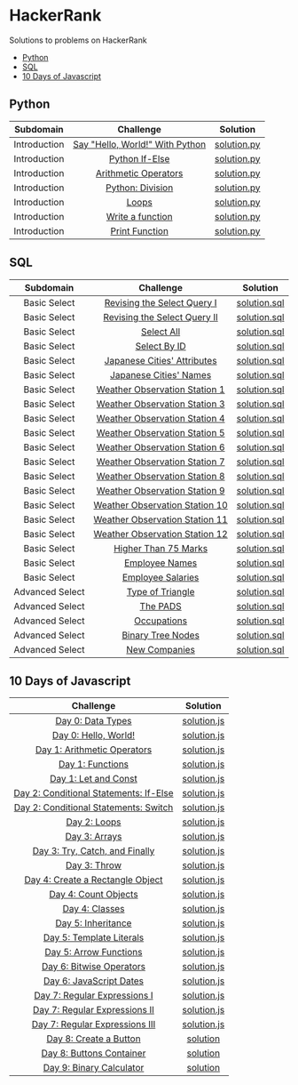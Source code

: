 # HackerRank
Solutions to problems on HackerRank

- [Python](https://github.com/ns8468/HackerRank#Python)
- [SQL](https://github.com/ns8468/HackerRank#SQL)
- [10 Days of Javascript](https://github.com/ns8468/HackerRank#10-Days-of-Javascript)




## Python

| Subdomain |  Challenge |   Solution  |
| :-----: | :-: | :-----: | 
| Introduction | [Say "Hello, World!" With Python](https://www.hackerrank.com/challenges/py-hello-world/)|  [solution.py](https://github.com/ns8468/HackerRank/blob/main/Python/Introduction/Say%20%22Hello%2C%20World!%22%20With%20Python/solution.py)|
| Introduction | [Python If-Else](https://www.hackerrank.com/challenges/py-if-else/) |   [solution.py](https://github.com/ns8468/HackerRank/blob/main/Python/Introduction/Python%20If-Else/solution.py)|
| Introduction | [Arithmetic Operators](https://www.hackerrank.com/challenges/python-arithmetic-operators/) |[solution.py](https://github.com/ns8468/HackerRank/blob/main/Python/Introduction/Arithmetic%20Operators/solution.py)| 
| Introduction | [Python: Division](https://www.hackerrank.com/challenges/python-division/) |   [solution.py](https://github.com/ns8468/HackerRank/blob/main/Python/Introduction/Python:%20Division/solution.py)|
| Introduction | [Loops](https://www.hackerrank.com/challenges/python-loops/) |   [solution.py](https://github.com/ns8468/HackerRank/blob/main/Python/Introduction/Loops/solution.py) |
| Introduction | [Write a function](https://www.hackerrank.com/challenges/write-a-function/) |   [solution.py](https://github.com/ns8468/HackerRank/blob/main/Python/Introduction/Write%20a%20Function/solution.py)|
| Introduction | [Print Function](https://www.hackerrank.com/challenges/python-print/) |   [solution.py](https://github.com/ns8468/HackerRank/blob/main/Python/Introduction/Print%20Function/solution.py)|




## SQL


| Subdomain |  Challenge |   Solution  |
| :-----: | :-: | :-----: | 
| Basic Select | [Revising the Select Query I](https://www.hackerrank.com/challenges/revising-the-select-query/)|  [solution.sql](https://github.com/ns8468/HackerRank/blob/main/SQL/Basic%20Select/Revising%20the%20Select%20Query%20I/solution.sql)|
| Basic Select | [Revising the Select Query II](https://www.hackerrank.com/challenges/revising-the-select-query-2/)|  [solution.sql](https://github.com/ns8468/HackerRank/blob/main/SQL/Basic%20Select/Revising%20the%20Select%20Query%20II/solution.sql)|
| Basic Select | [Select All](https://www.hackerrank.com/challenges/select-all-sql/)|  [solution.sql](https://github.com/ns8468/HackerRank/blob/main/SQL/Basic%20Select/Select%20All/solution.sql)|
| Basic Select | [Select By ID](https://www.hackerrank.com/challenges/select-by-id/)|  [solution.sql](https://github.com/ns8468/HackerRank/blob/main/SQL/Basic%20Select/Select%20By%20ID/solution.sql)|
| Basic Select | [Japanese Cities' Attributes](https://www.hackerrank.com/challenges/japanese-cities-attributes/)|  [solution.sql](https://github.com/ns8468/HackerRank/blob/main/SQL/Basic%20Select/Japanese%20Cities'%20Attributes/solution.sql)|
| Basic Select | [Japanese Cities' Names](https://www.hackerrank.com/challenges/japanese-cities-name/)|  [solution.sql](https://github.com/ns8468/HackerRank/blob/main/SQL/Basic%20Select/Japanese%20Cities'%20Names/solution.sql)|
| Basic Select | [Weather Observation Station 1](https://www.hackerrank.com/challenges/weather-observation-station-1/)|  [solution.sql](https://github.com/ns8468/HackerRank/blob/main/SQL/Basic%20Select/Weather%20Observation%20Station%201/solution.sql)|
| Basic Select | [Weather Observation Station 3](https://www.hackerrank.com/challenges/weather-observation-station-3/)|  [solution.sql](https://github.com/ns8468/HackerRank/blob/main/SQL/Basic%20Select/Weather%20Observation%20Station%203/solution.sql)|
| Basic Select | [Weather Observation Station 4](https://www.hackerrank.com/challenges/weather-observation-station-4/)|  [solution.sql](https://github.com/ns8468/HackerRank/blob/main/SQL/Basic%20Select/Weather%20Observation%20Station%204/solution.sql)|
| Basic Select | [Weather Observation Station 5](https://www.hackerrank.com/challenges/weather-observation-station-5/)|  [solution.sql](https://github.com/ns8468/HackerRank/blob/main/SQL/Basic%20Select/Weather%20Observation%20Station%205/solution.sql)|
| Basic Select | [Weather Observation Station 6](https://www.hackerrank.com/challenges/weather-observation-station-6/)|  [solution.sql](https://github.com/ns8468/HackerRank/blob/main/SQL/Basic%20Select/Weather%20Observation%20Station%206/solution.sql)|
| Basic Select | [Weather Observation Station 7](https://www.hackerrank.com/challenges/weather-observation-station-7/)|  [solution.sql](https://github.com/ns8468/HackerRank/blob/main/SQL/Basic%20Select/Weather%20Observation%20Station%207/solution.sql)|
| Basic Select | [Weather Observation Station 8](https://www.hackerrank.com/challenges/weather-observation-station-8/)|  [solution.sql](https://github.com/ns8468/HackerRank/blob/main/SQL/Basic%20Select/Weather%20Observation%20Station%208/solution.sql)|
| Basic Select | [Weather Observation Station 9](https://www.hackerrank.com/challenges/weather-observation-station-9/)|  [solution.sql](https://github.com/ns8468/HackerRank/blob/main/SQL/Basic%20Select/Weather%20Observation%20Station%209/solution.sql)|
| Basic Select | [Weather Observation Station 10](https://www.hackerrank.com/challenges/weather-observation-station-10/)|  [solution.sql](https://github.com/ns8468/HackerRank/blob/main/SQL/Basic%20Select/Weather%20Observation%20Station%2010/solution.sql)|
| Basic Select | [Weather Observation Station 11](https://www.hackerrank.com/challenges/weather-observation-station-11/)|  [solution.sql](https://github.com/ns8468/HackerRank/blob/main/SQL/Basic%20Select/Weather%20Observation%20Station%2011/solution.sql)|
| Basic Select | [Weather Observation Station 12](https://www.hackerrank.com/challenges/weather-observation-station-12/)|  [solution.sql](https://github.com/ns8468/HackerRank/blob/main/SQL/Basic%20Select/Weather%20Observation%20Station%2012/solution.sql)|
| Basic Select | [Higher Than 75 Marks](https://www.hackerrank.com/challenges/more-than-75-marks/)|  [solution.sql](https://github.com/ns8468/HackerRank/blob/main/SQL/Basic%20Select/Higher%20Than%2075%20Marks/solution.sql)|
| Basic Select | [Employee Names](https://www.hackerrank.com/challenges/name-of-employees/)|  [solution.sql](https://github.com/ns8468/HackerRank/blob/main/SQL/Basic%20Select/Employee%20Names/solution.sql)|
| Basic Select | [Employee Salaries](https://www.hackerrank.com/challenges/salary-of-employees/)|  [solution.sql](https://github.com/ns8468/HackerRank/blob/main/SQL/Basic%20Select/Employee%20Salaries/solution.sql)|
| Advanced Select | [Type of Triangle](https://www.hackerrank.com/challenges/what-type-of-triangle/)|  [solution.sql](https://github.com/ns8468/HackerRank/blob/main/SQL/Advanced%20Select/Type%20of%20Triangle/solution.sql)|
| Advanced Select | [The PADS](https://www.hackerrank.com/challenges/the-pads/)|  [solution.sql](https://github.com/ns8468/HackerRank/blob/main/SQL/Advanced%20Select/The%20PADS/solution.sql)|
| Advanced Select | [Occupations](https://www.hackerrank.com/challenges/occupations/)|  [solution.sql](https://github.com/ns8468/HackerRank/blob/main/SQL/Advanced%20Select/Occupations/solution.sql)|
| Advanced Select | [Binary Tree Nodes](https://www.hackerrank.com/challenges/binary-search-tree-1/)|  [solution.sql](https://github.com/ns8468/HackerRank/blob/main/SQL/Advanced%20Select/Binary%20Tree%20Nodes/solution.sql)|
| Advanced Select | [New Companies](https://www.hackerrank.com/challenges/the-company/)|  [solution.sql](https://github.com/ns8468/HackerRank/tree/main/SQL/Advanced%20Select/New%20Companies/solution.sql)|





## 10 Days of Javascript


|  Challenge |   Solution  |
| :-----------: | :-----: | 
| [Day 0: Data Types](https://www.hackerrank.com/challenges/js10-hello-world/)|  [solution.js](https://github.com/ns8468/HackerRank/blob/main/10%20Days%20of%20Javascript/Day%200:%20Data%20Types/solution.js)|
| [Day 0: Hello, World!](https://www.hackerrank.com/challenges/js10-data-types/)|  [solution.js](https://github.com/ns8468/HackerRank/blob/main/10%20Days%20of%20Javascript/Day%200:%20Hello%2C%20World!/solution.js)|
| [Day 1: Arithmetic Operators](https://www.hackerrank.com/challenges/js10-arithmetic-operators/)|  [solution.js](https://github.com/ns8468/HackerRank/blob/main/10%20Days%20of%20Javascript/Day%201:%20Arithmetic%20Operators/solution.js)|
| [Day 1: Functions](https://www.hackerrank.com/challenges/js10-function/)|  [solution.js](https://github.com/ns8468/HackerRank/blob/main/10%20Days%20of%20Javascript/Day%201:%20Functions/solution.js)|
| [Day 1: Let and Const](https://www.hackerrank.com/challenges/js10-let-and-const/)|  [solution.js](https://github.com/ns8468/HackerRank/blob/main/10%20Days%20of%20Javascript/Day%201:%20Let%20and%20Const/solution.js)|
| [Day 2: Conditional Statements: If-Else](https://www.hackerrank.com/challenges/js10-if-else/)|  [solution.js](https://github.com/ns8468/HackerRank/blob/main/10%20Days%20of%20Javascript/Day%202:%20Conditional%20Statements:%20If-Else/solution.js)|
| [Day 2: Conditional Statements: Switch](https://www.hackerrank.com/challenges/js10-switch/)|  [solution.js](https://github.com/ns8468/HackerRank/blob/main/10%20Days%20of%20Javascript/Day%202:%20Conditional%20Statements:%20Switch/solution.js)|
| [Day 2: Loops](https://www.hackerrank.com/challenges/js10-loops/)|  [solution.js](https://github.com/ns8468/HackerRank/blob/main/10%20Days%20of%20Javascript/Day%202:%20Loops/solution.js)|
| [Day 3: Arrays](https://www.hackerrank.com/challenges/js10-arrays)|  [solution.js](https://github.com/ns8468/HackerRank/blob/main/10%20Days%20of%20Javascript/Day%203:%20Arrays/solution.js)|
| [Day 3: Try, Catch, and Finally](https://www.hackerrank.com/challenges/js10-try-catch-and-finally)|  [solution.js](https://github.com/ns8468/HackerRank/blob/main/10%20Days%20of%20Javascript/Day%203:%20Try%2C%20Catch%2C%20and%20Finally/solution.js)|
| [Day 3: Throw](https://www.hackerrank.com/challenges/js10-throw)|  [solution.js](https://github.com/ns8468/HackerRank/blob/main/10%20Days%20of%20Javascript/Day%203:%20Throw/solution.js)|
| [Day 4: Create a Rectangle Object](https://www.hackerrank.com/challenges/js10-objects)|  [solution.js](https://github.com/ns8468/HackerRank/blob/main/10%20Days%20of%20Javascript/Day%204:%20Create%20a%20Rectangle%20Object/solution.js)|
| [Day 4: Count Objects](https://www.hackerrank.com/challenges/js10-count-objects)|  [solution.js](https://github.com/ns8468/HackerRank/blob/main/10%20Days%20of%20Javascript/Day%204:%20Count%20Objects/solution.js)|
| [Day 4: Classes](https://www.hackerrank.com/challenges/js10-class)|  [solution.js](https://github.com/ns8468/HackerRank/blob/main/10%20Days%20of%20Javascript/Day%204:%20Classes/solution.js)|
| [Day 5: Inheritance](https://www.hackerrank.com/challenges/js10-inheritance)|  [solution.js](https://github.com/ns8468/HackerRank/blob/main/10%20Days%20of%20Javascript/Day%205:%20Inheritance/solution.js)|
| [Day 5: Template Literals](https://www.hackerrank.com/challenges/js10-template-literals)|  [solution.js](https://github.com/ns8468/HackerRank/blob/main/10%20Days%20of%20Javascript/Day%205:%20Template%20Literals/solution.js)|
| [Day 5: Arrow Functions](https://www.hackerrank.com/challenges/js10-arrows)|  [solution.js](https://github.com/ns8468/HackerRank/blob/main/10%20Days%20of%20Javascript/Day%205:%20Arrow%20Functions/solution.js)|
| [Day 6: Bitwise Operators](https://www.hackerrank.com/challenges/js10-bitwise)|  [solution.js](https://github.com/ns8468/HackerRank/blob/main/10%20Days%20of%20Javascript/Day%206:%20Bitwise%20Operators/solution.js)|
| [Day 6: JavaScript Dates](https://www.hackerrank.com/challenges/js10-date)|  [solution.js](https://github.com/ns8468/HackerRank/blob/main/10%20Days%20of%20Javascript/Day%206:%20JavaScript%20Dates/solution.js)|
| [Day 7: Regular Expressions I](https://www.hackerrank.com/challenges/js10-regexp-1)|  [solution.js](https://github.com/ns8468/HackerRank/blob/main/10%20Days%20of%20Javascript/Day%207:%20Regular%20Expressions%20I/solution.js)|
| [Day 7: Regular Expressions II](https://www.hackerrank.com/challenges/js10-regexp-2)|  [solution.js](https://github.com/ns8468/HackerRank/blob/main/10%20Days%20of%20Javascript/Day%207:%20Regular%20Expressions%20II/solution.js)|
| [Day 7: Regular Expressions III](https://www.hackerrank.com/challenges/js10-regexp-3)|  [solution.js](https://github.com/ns8468/HackerRank/blob/main/10%20Days%20of%20Javascript/Day%207:%20Regular%20Expressions%20III/solution.js)|
| [Day 8: Create a Button](https://www.hackerrank.com/challenges/js10-create-a-button)|  [solution](https://github.com/ns8468/HackerRank/tree/main/10%20Days%20of%20Javascript/Day%208:%20Create%20a%20Button)|
| [Day 8: Buttons Container](https://www.hackerrank.com/challenges/js10-buttons-container)|  [solution](https://github.com/ns8468/HackerRank/blob/main/10%20Days%20of%20Javascript/Day%208:%20Buttons%20Container/index.html)|
| [Day 9: Binary Calculator](https://www.hackerrank.com/challenges/js10-binary-calculator)|  [solution](https://github.com/ns8468/HackerRank/tree/main/10%20Days%20of%20Javascript/Day%209:%20Binary%20Calculator)|
